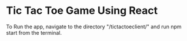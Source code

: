 # Tic Tac Toe Game Using React

To Run the app, navigate to the directory "/tictactoeclient/" and run npm start from the terminal.
